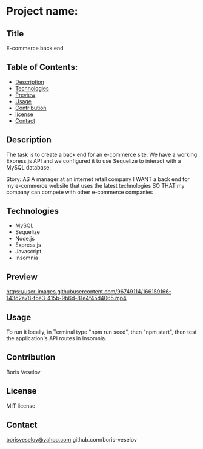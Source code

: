 # Project name: 

## Title 

E-commerce back end

## Table of Contents:
  
* [Description](#description)
* [Technologies](#technologies)
* [Preview](#preview)
* [Usage](#usage)
* [Contribution](#contribution)
* [license](#license)
* [Contact](#contact)

## Description

The task is to create a back end for an e-commerce site. We have a working Express.js API and we configured it to use Sequelize to interact with a MySQL database.

Story: AS A manager at an internet retail company
I WANT a back end for my e-commerce website that uses the latest technologies
SO THAT my company can compete with other e-commerce companies

## Technologies

* MySQL
* Sequelize
* Node.js
* Express.js
* Javascript
* Insomnia

## Preview

https://user-images.githubusercontent.com/96749114/166159166-143d2e78-f5e3-415b-9b6d-81e4f45d4065.mp4

## Usage

To run it locally, in Terminal type "npm run seed", then "npm start", then test the application's API routes in Insomnia.

## Contribution

Boris Veselov

## License
  
MIT license

## Contact

borisveselov@yahoo.com
github.com/boris-veselov

